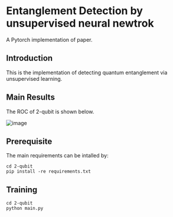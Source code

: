 # Entanglement Detection by unsupervised neural newtrok

A Pytorch implementation of paper.

## Introduction

This is the implementation of detecting quantum entanglement via unsupervised learning. 

## Main Results
The ROC of 2-qubit is shown below.

![image](https://github.com/ewellchen/Entanglement_detection/tree/master/image/ROC-20.png)

## Prerequisite

The main requirements can be intalled by:

```
cd 2-qubit
pip install -re requirements.txt
```

## Training

```
cd 2-qubit
python main.py
```

